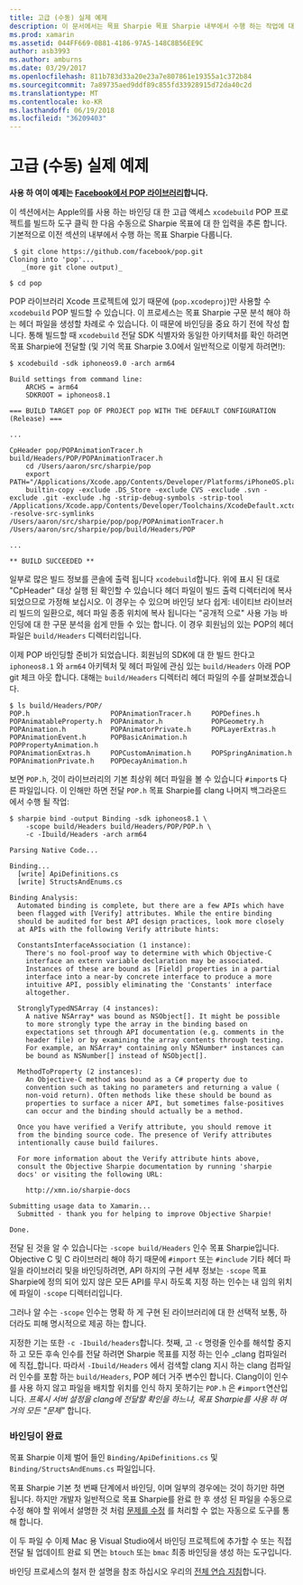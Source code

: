 ```yaml
---
title: 고급 (수동) 실제 예제
description: 이 문서에서는 목표 Sharpie 목표 Sharpie 내부에서 수행 하는 작업에 대 한 정보를 제공 하는 입력으로 xcodebuild의 출력을 사용 하는 방법을 설명 합니다.
ms.prod: xamarin
ms.assetid: 044FF669-0B81-4186-97A5-148C8B56EE9C
author: asb3993
ms.author: amburns
ms.date: 03/29/2017
ms.openlocfilehash: 811b783d33a20e23a7e807861e19355a1c372b84
ms.sourcegitcommit: 7a89735aed9ddf89c855fd33928915d72da40c2d
ms.translationtype: MT
ms.contentlocale: ko-KR
ms.lasthandoff: 06/19/2018
ms.locfileid: "36209403"
---
```

# <a name="advanced-manual-real-world-example"></a>고급 (수동) 실제 예제

**사용 하 여이 예제는 [Facebook에서 POP 라이브러리](https://github.com/facebook/pop)합니다.**

이 섹션에서는 Apple의를 사용 하는 바인딩 대 한 고급 액세스 `xcodebuild` POP 프로젝트를 빌드하 도구 클릭 한 다음 수동으로 Sharpie 목표에 대 한 입력을 추론 합니다. 기본적으로 이전 섹션의 내부에서 수행 하는 목표 Sharpie 다룹니다.

```
 $ git clone https://github.com/facebook/pop.git
Cloning into 'pop'...
   _(more git clone output)_

$ cd pop
```

POP 라이브러리 Xcode 프로젝트에 있기 때문에 (`pop.xcodeproj`)만 사용할 수 `xcodebuild` POP 빌드할 수 있습니다. 이 프로세스는 목표 Sharpie 구문 분석 해야 하는 헤더 파일을 생성할 차례로 수 있습니다. 이 때문에 바인딩을 중요 하기 전에 작성 합니다. 통해 빌드할 때 `xcodebuild` 전달 SDK 식별자와 동일한 아키텍처를 확인 하려면 목표 Sharpie에 전달할 (및 기억 목표 Sharpie 3.0에서 일반적으로 이렇게 하려면!):

```
$ xcodebuild -sdk iphoneos9.0 -arch arm64

Build settings from command line:
    ARCHS = arm64
    SDKROOT = iphoneos8.1
 
=== BUILD TARGET pop OF PROJECT pop WITH THE DEFAULT CONFIGURATION (Release) ===
 
...
 
CpHeader pop/POPAnimationTracer.h build/Headers/POP/POPAnimationTracer.h
    cd /Users/aaron/src/sharpie/pop
    export PATH="/Applications/Xcode.app/Contents/Developer/Platforms/iPhoneOS.platform/Developer/usr/bin:/Applications/Xcode.app/Contents/Developer/usr/bin:/Users/aaron/bin::/usr/local/bin:/usr/bin:/bin:/usr/sbin:/sbin:/opt/X11/bin:/usr/local/git/bin:/Users/aaron/.rvm/bin"
    builtin-copy -exclude .DS_Store -exclude CVS -exclude .svn -exclude .git -exclude .hg -strip-debug-symbols -strip-tool /Applications/Xcode.app/Contents/Developer/Toolchains/XcodeDefault.xctoolchain/usr/bin/strip -resolve-src-symlinks /Users/aaron/src/sharpie/pop/pop/POPAnimationTracer.h /Users/aaron/src/sharpie/pop/build/Headers/POP
 
...
 
** BUILD SUCCEEDED **
```

일부로 많은 빌드 정보를 콘솔에 출력 됩니다 `xcodebuild`합니다. 위에 표시 된 대로 "CpHeader" 대상 실행 된 확인할 수 있습니다 헤더 파일이 빌드 출력 디렉터리에 복사 되었으므로 가정해 보십시오. 이 경우는 수 있으며 바인딩 보다 쉽게: 네이티브 라이브러리 빌드의 일환으로, 헤더 파일 종종 위치에 복사 됩니다는 "공개적 으로" 사용 가능 바인딩에 대 한 구문 분석을 쉽게 만들 수 있는 합니다. 이 경우 회원님의 있는 POP의 헤더 파일은 `build/Headers` 디렉터리입니다.

이제 POP 바인딩할 준비가 되었습니다. 회원님의 SDK에 대 한 빌드 한다고 `iphoneos8.1` 와 `arm64` 아키텍처 및 헤더 파일에 관심 있는 `build/Headers` 아래 POP git 체크 아웃 합니다. 대해는 `build/Headers` 디렉터리 헤더 파일의 수를 살펴보겠습니다.

```
$ ls build/Headers/POP/
POP.h                    POPAnimationTracer.h     POPDefines.h
POPAnimatableProperty.h  POPAnimator.h            POPGeometry.h
POPAnimation.h           POPAnimatorPrivate.h     POPLayerExtras.h
POPAnimationEvent.h      POPBasicAnimation.h      POPPropertyAnimation.h
POPAnimationExtras.h     POPCustomAnimation.h     POPSpringAnimation.h
POPAnimationPrivate.h    POPDecayAnimation.h
```

보면 `POP.h`, 것이 라이브러리의 기본 최상위 헤더 파일을 볼 수 있습니다 `#import`s 다른 파일입니다. 이 인해만 하면 전달 `POP.h` 목표 Sharpie를 clang 나머지 백그라운드에서 수행 될 작업:

```
$ sharpie bind -output Binding -sdk iphoneos8.1 \
    -scope build/Headers build/Headers/POP/POP.h \
    -c -Ibuild/Headers -arch arm64

Parsing Native Code...

Binding...
  [write] ApiDefinitions.cs
  [write] StructsAndEnums.cs

Binding Analysis:
  Automated binding is complete, but there are a few APIs which have
  been flagged with [Verify] attributes. While the entire binding
  should be audited for best API design practices, look more closely
  at APIs with the following Verify attribute hints:

  ConstantsInterfaceAssociation (1 instance):
    There's no fool-proof way to determine with which Objective-C
    interface an extern variable declaration may be associated.
    Instances of these are bound as [Field] properties in a partial
    interface into a near-by concrete interface to produce a more
    intuitive API, possibly eliminating the 'Constants' interface
    altogether.

  StronglyTypedNSArray (4 instances):
    A native NSArray* was bound as NSObject[]. It might be possible
    to more strongly type the array in the binding based on
    expectations set through API documentation (e.g. comments in the
    header file) or by examining the array contents through testing.
    For example, an NSArray* containing only NSNumber* instances can
    be bound as NSNumber[] instead of NSObject[].

  MethodToProperty (2 instances):
    An Objective-C method was bound as a C# property due to
    convention such as taking no parameters and returning a value (
    non-void return). Often methods like these should be bound as
    properties to surface a nicer API, but sometimes false-positives
    can occur and the binding should actually be a method.

  Once you have verified a Verify attribute, you should remove it
  from the binding source code. The presence of Verify attributes
  intentionally cause build failures.

  For more information about the Verify attribute hints above,
  consult the Objective Sharpie documentation by running 'sharpie
  docs' or visiting the following URL:

    http://xmn.io/sharpie-docs

Submitting usage data to Xamarin...
  Submitted - thank you for helping to improve Objective Sharpie!

Done.
```

전달 된 것을 알 수 있습니다는 `-scope build/Headers` 인수 목표 Sharpie입니다. Objective C 및 C 라이브러리 해야 하기 때문에 `#import` 또는 `#include` 기타 헤더 파일을 라이브러리 및을 바인딩하려면, API 하지의 구현 세부 정보는 `-scope` 목표 Sharpie에 정의 되어 있지 않은 모든 API를 무시 하도록 지정 하는 인수는 내 임의 위치에 파일이 `-scope` 디렉터리입니다.

그러나 알 수는 `-scope` 인수는 명확 하 게 구현 된 라이브러리에 대 한 선택적 보통, 하더라도 피해 명시적으로 제공 하는 합니다.

지정한 기는 또한 `-c -Ibuild/headers`합니다. 첫째, 고 `-c` 명령줄 인수를 해석할 중지 하 고 모든 후속 인수를 전달 하려면 Sharpie 목표를 지정 하는 인수 _clang 컴파일러에 직접_합니다. 따라서 `-Ibuild/Headers` 에서 검색할 clang 지시 하는 clang 컴파일러 인수를 포함 하는 `build/Headers`, POP 헤더 거주 변수인 합니다. Clang이이 인수를 사용 하지 않고 파일을 배치할 위치를 인식 하지 못하기는 `POP.h` 은 `#import`연산입니다. _프록시 서버 설정을 clang에 전달할 확인을 하느냐, 목표 Sharpie를 사용 하 여 거의 모든 "문제"_ 합니다.

### <a name="completing-the-binding"></a>바인딩이 완료

목표 Sharpie 이제 벌어 들인 `Binding/ApiDefinitions.cs` 및 `Binding/StructsAndEnums.cs` 파일입니다.

목표 Sharpie 기본 첫 번째 단계에서 바인딩, 이며 일부의 경우에는 것이 하기만 하면 됩니다. 하지만 개발자 일반적으로 목표 Sharpie를 완료 한 후 생성 된 파일을 수동으로 수정 해야 할 위에서 설명한 것 처럼 [문제를 수정](~/cross-platform/macios/binding/objective-sharpie/platform/apidefinitions-structsandenums.md) 를 처리할 수 없는 자동으로 도구를 통해 합니다.

이 두 파일 수 이제 Mac 용 Visual Studio에서 바인딩 프로젝트에 추가할 수 또는 직접 전달 될 업데이트 완료 되 면는 `btouch` 또는 `bmac` 최종 바인딩을 생성 하는 도구입니다.

바인딩 프로세스의 철저 한 설명을 참조 하십시오 우리의 [전체 연습 지침](~/ios/platform/binding-objective-c/walkthrough.md)합니다.

